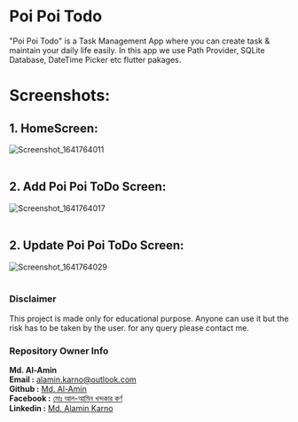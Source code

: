 # Poi Poi Todo

"Poi Poi Todo" is a Task Management App where you can create task & maintain your daily life easily. In this app we use Path Provider, SQLite Database, DateTime Picker etc flutter pakages. 

# Screenshots:

## 1. HomeScreen:
![Screenshot_1641764011](https://user-images.githubusercontent.com/56608168/148701896-5e392ffd-3226-4576-bb4b-6f3797a4cd34.png)
<br>
<br>
## 2. Add Poi Poi ToDo Screen:
![Screenshot_1641764017](https://user-images.githubusercontent.com/56608168/148701904-92fe98af-bcf6-4e57-8edf-6fc19125911e.png)
<br>
<br>
## 2. Update Poi Poi ToDo Screen:
![Screenshot_1641764029](https://user-images.githubusercontent.com/56608168/148701909-61f8556f-6355-4f6d-8f1b-2f2665baec71.png)
<br>
<br>

### Disclaimer
This project is made only for educational purpose. Anyone can use it but the risk has to be taken by the user.
for any query please contact me.

### Repository Owner Info

__Md. Al-Amin__ <br>
__Email :__ [ alamin.karno@outlook.com ](mailto:alamin.karno@outlook.com) <br>
__Github :__ [Md. Al-Amin](https://github.com/karno786)<br>
__Facebook :__ [মোঃ আল-আমিন খন্দকার কর্ণ](https://facebook.com/alamin.kanro786) <br>
__Linkedin :__ [Md. Alamin Karno](https://www.linkedin.com/in/alaminkarno/)
<br>
<br>

